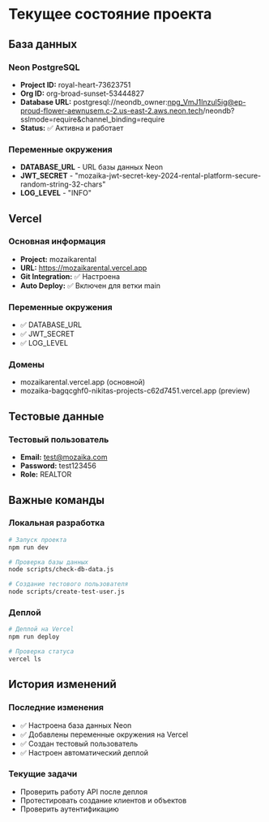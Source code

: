 # Текущее состояние проекта

## База данных

### Neon PostgreSQL
- **Project ID:** royal-heart-73623751
- **Org ID:** org-broad-sunset-53444827
- **Database URL:** postgresql://neondb_owner:npg_VmJ1Inzul5ig@ep-proud-flower-aewnusem.c-2.us-east-2.aws.neon.tech/neondb?sslmode=require&channel_binding=require
- **Status:** ✅ Активна и работает

### Переменные окружения
- **DATABASE_URL** - URL базы данных Neon
- **JWT_SECRET** - "mozaika-jwt-secret-key-2024-rental-platform-secure-random-string-32-chars"
- **LOG_LEVEL** - "INFO"

## Vercel

### Основная информация
- **Project:** mozaikarental
- **URL:** https://mozaikarental.vercel.app
- **Git Integration:** ✅ Настроена
- **Auto Deploy:** ✅ Включен для ветки main

### Переменные окружения
- ✅ DATABASE_URL
- ✅ JWT_SECRET
- ✅ LOG_LEVEL

### Домены
- mozaikarental.vercel.app (основной)
- mozaika-bagqcghf0-nikitas-projects-c62d7451.vercel.app (preview)

## Тестовые данные

### Тестовый пользователь
- **Email:** test@mozaika.com
- **Password:** test123456
- **Role:** REALTOR

## Важные команды

### Локальная разработка
```bash
# Запуск проекта
npm run dev

# Проверка базы данных
node scripts/check-db-data.js

# Создание тестового пользователя
node scripts/create-test-user.js
```

### Деплой
```bash
# Деплой на Vercel
npm run deploy

# Проверка статуса
vercel ls
```

## История изменений

### Последние изменения
- ✅ Настроена база данных Neon
- ✅ Добавлены переменные окружения на Vercel
- ✅ Создан тестовый пользователь
- ✅ Настроен автоматический деплой

### Текущие задачи
- Проверить работу API после деплоя
- Протестировать создание клиентов и объектов
- Проверить аутентификацию